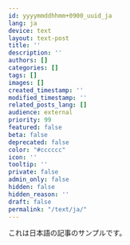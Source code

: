 ```yaml
---
id: yyyymmddhhmm+0900_uuid_ja
lang: ja
device: text
layout: text-post
title: ''
description: ''
authors: []
categories: []
tags: []
images: []
created_timestamp: ''
modified_timestamp: ''
related_posts_lang: []
audience: external
priority: 99
featured: false
beta: false
deprecated: false
color: "#cccccc"
icon: ''
tooltip: ''
private: false
admin_only: false
hidden: false
hidden_reason: ''
draft: false
permalink: "/text/ja/"
---
```


これは日本語の記事のサンプルです。

